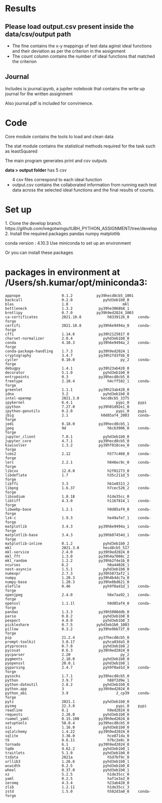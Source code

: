 <h1>Results</h1>
<h2>Please load output.csv present inside the data/csv/output path</h2>
<ul>
    <li>The fine contains the x-y mappings of test data aginst ideal functions and their deviation as per the criterion in the assignment</li>
    <li>The count column contains the number of ideal functions that matched the criterion</li>
</ul>

<h2>Journal</h2>
<p>Includes is journal.ipynb, a jupiter notebook that contains the write up journal for the written assignment</p>
<p>Also journal.pdf is included for convinience.</p>

<h1>Code</h1>
<p>Core module contains the tools to load and clean data</p>
<p>The stat module contains the statistical methods required for the task such as leastSquared</p>
<p>The main program generates print and csv outputs</p>

<b>data > output  folder</b> has 5 csv
<ul
    <li>4 csv files correspond to each ideal function</li>
    <li>output.csv contains the collaborated information from running each test data across the selected ideal functions and the final results of counts.</li>
</ul>

<h1>Set up</h1>
    1. Clone the develop branch. https://github.com/ivegotwings/IUBH_PYTHON_ASSIGNMENT/tree/develop
    2. Install the required packages
        pandas
        numpy
        matplotlib

conda version : 4.10.3
Use miniconda to set up an environment

Or you can install these packages
# packages in environment at /Users/sh.kumar/opt/miniconda3:
```
appnope                   0.1.2           py39hecd8cb5_1001  
backcall                  0.2.0              pyhd3eb1b0_0  
blas                      1.0                         mkl  
bottleneck                1.3.2            py39he3068b8_1  
brotlipy                  0.7.0           py39h9ed2024_1003  
ca-certificates           2021.10.8            h033912b_0    conda-forge
certifi                   2021.10.8        py39h6e9494a_0    conda-forge
cffi                      1.14.6           py39h2125817_0  
charset-normalizer        2.0.4              pyhd3eb1b0_0  
conda                     4.10.3           py39h6e9494a_2    conda-forge
conda-package-handling    1.7.3            py39h9ed2024_1  
cryptography              3.4.7            py39h2fd3fbb_0  
cycler                    0.10.0                     py_2    conda-forge
debugpy                   1.4.1            py39h23ab428_0  
decorator                 5.1.0              pyhd3eb1b0_0  
entrypoints               0.3              py39hecd8cb5_0  
freetype                  2.10.4               h4cff582_1    conda-forge
greenlet                  1.1.1            py39h23ab428_0  
idna                      3.2                pyhd3eb1b0_0  
intel-openmp              2021.3.0          hecd8cb5_3375  
ipykernel                 6.4.1                    pypi_0    pypi
ipython                   7.27.0           py39h01d92e1_0  
ipython-genutils          0.2.0                    pypi_0    pypi
jbig                      2.1               h0d85af4_2003    conda-forge
jedi                      0.18.0           py39hecd8cb5_1  
jpeg                      9d                   hbcb3906_0    conda-forge
jupyter_client            7.0.1              pyhd3eb1b0_0  
jupyter_core              4.7.1            py39hecd8cb5_0  
kiwisolver                1.3.2            py39hf018cea_0    conda-forge
lcms2                     2.12                 h577c468_0    conda-forge
lerc                      2.2.1                h046ec9c_0    conda-forge
libcxx                    12.0.0               h2f01273_0  
libdeflate                1.7                  h35c211d_5    conda-forge
libffi                    3.3                  hb1e8313_2  
libpng                    1.6.37               h7cec526_2    conda-forge
libsodium                 1.0.18               h1de35cc_0  
libtiff                   4.3.0                h1167814_1    conda-forge
libwebp-base              1.2.1                h0d85af4_0    conda-forge
lz4-c                     1.9.3                he49afe7_1    conda-forge
matplotlib                3.4.3            py39h6e9494a_1    conda-forge
matplotlib-base           3.4.3            py39hb07454d_1    conda-forge
matplotlib-inline         0.1.2              pyhd3eb1b0_2  
mkl                       2021.3.0           hecd8cb5_517  
mkl-service               2.4.0            py39h9ed2024_0  
mkl_fft                   1.3.0            py39h4a7008c_2  
mkl_random                1.2.2            py39hb2f4e1b_0  
ncurses                   6.2                  h0a44026_1  
nest-asyncio              1.5.1              pyhd3eb1b0_0  
numexpr                   2.7.3            py39h5873af2_1  
numpy                     1.20.3           py39h4b4dc7a_0  
numpy-base                1.20.3           py39he0bd621_0  
olefile                   0.46               pyh9f0ad1d_1    conda-forge
openjpeg                  2.4.0                h6e7aa92_1    conda-forge
openssl                   1.1.1l               h0d85af4_0    conda-forge
pandas                    1.3.3            py39h5008ddb_0  
parso                     0.8.2              pyhd3eb1b0_0  
pexpect                   4.8.0              pyhd3eb1b0_3  
pickleshare               0.7.5           pyhd3eb1b0_1003  
pillow                    8.3.2            py39he9bb72f_0    conda-forge
pip                       21.2.4           py37hecd8cb5_0  
prompt-toolkit            3.0.17             pyhca03da5_0  
ptyprocess                0.7.0              pyhd3eb1b0_2  
pycosat                   0.6.3            py39h9ed2024_0  
pycparser                 2.20                       py_2  
pygments                  2.10.0             pyhd3eb1b0_0  
pyopenssl                 20.0.1             pyhd3eb1b0_1  
pyparsing                 2.4.7              pyh9f0ad1d_0    conda-forge
pysocks                   1.7.1            py39hecd8cb5_0  
python                    3.9.7                h88f2d9e_1  
python-dateutil           2.8.2              pyhd3eb1b0_0  
python.app                3                py39h9ed2024_0  
python_abi                3.9                      2_cp39    conda-forge
pytz                      2021.1             pyhd3eb1b0_0  
pyzmq                     22.3.0                   pypi_0    pypi
readline                  8.1                  h9ed2024_0  
requests                  2.26.0             pyhd3eb1b0_0  
ruamel_yaml               0.15.100         py39h9ed2024_0  
setuptools                58.0.4           py39hecd8cb5_0  
six                       1.16.0             pyhd3eb1b0_0  
sqlalchemy                1.4.22           py39h9ed2024_0  
sqlite                    3.36.0               hce871da_0  
tk                        8.6.11               h7bc2e8c_0  
tornado                   6.1              py39h9ed2024_0  
tqdm                      4.62.2             pyhd3eb1b0_1  
traitlets                 5.1.0              pyhd3eb1b0_0  
tzdata                    2021a                h5d7bf9c_0  
urllib3                   1.26.6             pyhd3eb1b0_1  
wcwidth                   0.2.5              pyhd3eb1b0_0  
wheel                     0.37.0             pyhd3eb1b0_1  
xz                        5.2.5                h1de35cc_0  
yaml                      0.2.5                haf1e3a3_0  
zeromq                    4.3.4                h23ab428_0  
zlib                      1.2.11               h1de35cc_3  
zstd                      1.5.0                h582d3a0_0    conda-forge
```

